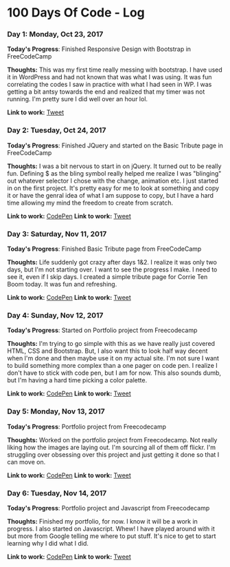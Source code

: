 # 100 Days Of Code - Log

### Day 1: Monday, Oct 23, 2017 

**Today's Progress**: Finished Responsive Design with Bootstrap in FreeCodeCamp

**Thoughts:** This was my first time really messing with bootstrap. I have used it in WordPress and had not known that was what I was using. It was fun correlating the codes I saw in practice with what I had seen in WP. I was getting a bit antsy towards the end and realized that my timer was not running. I'm pretty sure I did well over an hour lol. 

**Link to work:** [Tweet](https://twitter.com/ChelseyButtrey/status/922662026438098944)

### Day 2: Tuesday, Oct 24, 2017 

**Today's Progress**: Finished JQuery and started on the Basic Tribute page in FreeCodeCamp

**Thoughts:** I was a bit nervous to start in on jQuery. It turned out to be really fun. Defining $ as the bling symbol really helped me realize I was "blinging" out whatever selector I chose with the change, animation etc. I just started in on the first project. It's pretty easy for me to look at something and copy it or have the genral idea of what I am suppose to copy, but I have a hard time allowing my mind the freedom to create from scratch. 

**Link to work:** [CodePen](https://codepen.io/cbuttrey/pen/BwgOad)
**Link to work:** [Tweet](https://twitter.com/ChelseyButtrey/status/923021685569159169)

### Day 3: Saturday, Nov 11, 2017 

**Today's Progress**: Finished Basic Tribute page from FreeCodeCamp

**Thoughts:** Life suddenly got crazy after days 1&2. I realize it was only two days, but I'm not starting over. I want to see the progress I make. I need to see it, even if I skip days. I created a simple tribute page for Corrie Ten Boom today. It was fun and refreshing.

**Link to work:** [CodePen](https://codepen.io/cbuttrey/pen/BwgOad)
**Link to work:** [Tweet](https://twitter.com/ChelseyButtrey/status/929579035402760192)

### Day 4: Sunday, Nov 12, 2017 

**Today's Progress**: Started on Portfolio project from Freecodecamp

**Thoughts:** I'm trying to go simple with this as we have really just covered HTML, CSS and Bootstrap. But, I also want this to look half way decent when I'm done and then maybe use it on my actual site. I'm not sure I want to build something more complex than a one pager on code pen. I realize I don't have to stick with code pen, but I am for now. This also sounds dumb, but I'm having a hard time picking a color palette. 

**Link to work:** [CodePen](https://codepen.io/cbuttrey/pen/aVWaOy)
**Link to work:** [Tweet](https://twitter.com/ChelseyButtrey/status/929934481162506241)

### Day 5: Monday, Nov 13, 2017 

**Today's Progress**: Portfolio project from Freecodecamp

**Thoughts:** Worked on the portfolio project from Freecodecamp. Not really liking how the images are laying out. I'm sourcing all of them off flickr. I'm struggling over obsessing over this project and just getting it done so that I can move on. 

**Link to work:** [CodePen](https://codepen.io/cbuttrey/pen/aVWaOy)
**Link to work:** [Tweet](https://twitter.com/ChelseyButtrey/status/930287643677507584)

### Day 6: Tuesday, Nov 14, 2017 

**Today's Progress**: Portfolio project and Javascript from Freecodecamp

**Thoughts:** Finished my portfolio, for now. I know it will be a work in progress. I also started on Javascript. Whew! I have played around with it but more from Google telling me where to put stuff. It's nice to get to start learning why I did what I did.

**Link to work:** [CodePen](https://codepen.io/cbuttrey/pen/aVWaOy)
**Link to work:** [Tweet](https://twitter.com/ChelseyButtrey/status/930287643677507584)


